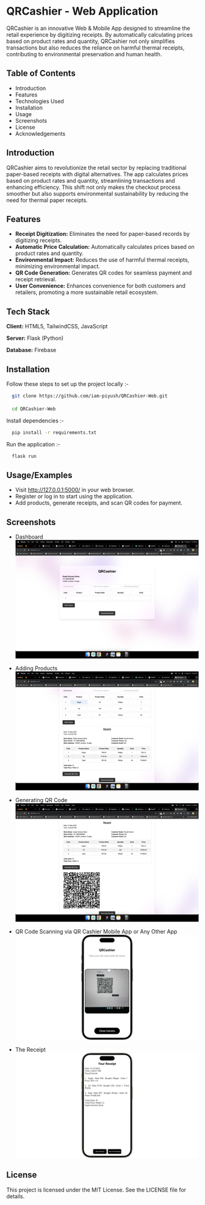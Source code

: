 
# QRCashier - Web Application

QRCashier is an innovative Web & Mobile App designed to streamline the retail experience by digitizing receipts. By automatically calculating prices based on product rates and quantity, QRCashier not only simplifies transactions but also reduces the reliance on harmful thermal receipts, contributing to environmental preservation and human health.


## Table of Contents

- Introduction
- Features
- Technologies Used
- Installation
- Usage
- Screenshots
- License
- Acknowledgements


## Introduction

QRCashier aims to revolutionize the retail sector by replacing traditional paper-based receipts with digital alternatives. The app calculates prices based on product rates and quantity, streamlining transactions and enhancing efficiency. This shift not only makes the checkout process smoother but also supports environmental sustainability by reducing the need for thermal paper receipts.


## Features

- **Receipt Digitization:** Eliminates the need for paper-based records by digitizing receipts.
- **Automatic Price Calculation:** Automatically calculates prices based on product rates and quantity.
- **Environmental Impact:** Reduces the use of harmful thermal receipts, minimizing environmental impact.
- **QR Code Generation:** Generates QR codes for seamless payment and receipt retrieval.
- **User Convenience:** Enhances convenience for both customers and retailers, promoting a more sustainable retail ecosystem.


## Tech Stack

**Client:** HTML5, TailwindCSS, JavaScript

**Server:** Flask (Python)

**Database:** Firebase


## Installation

Follow these steps to set up the project locally :-

```bash
  git clone https://github.com/iam-piyush/QRCashier-Web.git

  cd QRCashier-Web
```
    
Install dependencies :-

```bash
  pip install -r requirements.txt
```

Run the application :-

```bash
  flask run
```
## Usage/Examples

- Visit http://127.0.0.1:5000/ in your web browser.
- Register or log in to start using the application.
- Add products, generate receipts, and scan QR codes for payment.



## Screenshots

- Dashboard
![App Screenshot](https://github.com/iam-piyush/QRCashier-Web/blob/main/Screenshots/Dashboard.png?raw=true)

- Adding Products
![App Screenshot](https://github.com/iam-piyush/QRCashier-Web/blob/main/Screenshots/Product%20Added.png?raw=true)

- Generating QR Code
![App Screenshot](https://github.com/iam-piyush/QRCashier-Web/blob/main/Screenshots/QR%20Code%20Generated.png?raw=true)

- QR Code Scanning via QR Cashier Mobile App or Any Other App
![App Screenshot](https://github.com/iam-piyush/QRCashier-Web/blob/main/Screenshots/Scanning.png?raw=true)

- The Receipt
![App Screenshot](https://github.com/iam-piyush/QRCashier-Web/blob/main/Screenshots/Receipt.png?raw=true)


## License

This project is licensed under the MIT License. See the LICENSE file for details.

